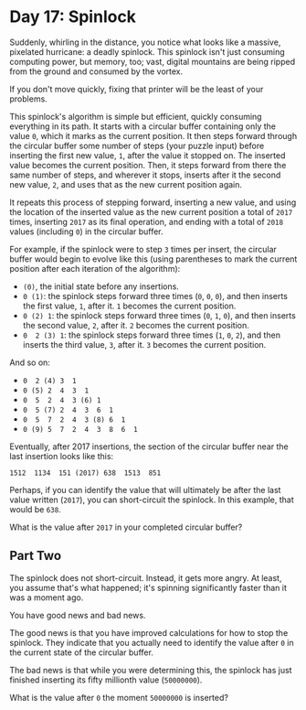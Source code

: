 # Day 17: Spinlock

Suddenly, whirling in the distance, you notice what looks like a massive, pixelated hurricane: a deadly spinlock. This spinlock isn't just consuming computing power, but memory, too; vast, digital mountains are being ripped from the ground and consumed by the vortex.

If you don't move quickly, fixing that printer will be the least of your problems.

This spinlock's algorithm is simple but efficient, quickly consuming everything in its path. It starts with a circular buffer containing only the value `0`, which it marks as the current position. It then steps forward through the circular buffer some number of steps (your puzzle input) before inserting the first new value, `1`, after the value it stopped on. The inserted value becomes the current position. Then, it steps forward from there the same number of steps, and wherever it stops, inserts after it the second new value, `2`, and uses that as the new current position again.

It repeats this process of stepping forward, inserting a new value, and using the location of the inserted value as the new current position a total of `2017` times, inserting `2017` as its final operation, and ending with a total of `2018` values (including `0`) in the circular buffer.

For example, if the spinlock were to step `3` times per insert, the circular buffer would begin to evolve like this (using parentheses to mark the current position after each iteration of the algorithm):

  - `(0)`, the initial state before any insertions.
  - `0 (1)`: the spinlock steps forward three times (`0`, `0`, `0`), and then inserts the first value, `1`, after it. `1` becomes the current position.
  - `0 (2) 1`: the spinlock steps forward three times (`0`, `1`, `0`), and then inserts the second value, `2`, after it. `2` becomes the current position.
  - `0  2 (3) 1`: the spinlock steps forward three times (`1`, `0`, `2`), and then inserts the third value, `3`, after it. `3` becomes the current position.

And so on:

  - `0  2 (4) 3  1`
  - `0 (5) 2  4  3  1`
  - `0  5  2  4  3 (6) 1`
  - `0  5 (7) 2  4  3  6  1`
  - `0  5  7  2  4  3 (8) 6  1`
  - `0 (9) 5  7  2  4  3  8  6  1`

Eventually, after 2017 insertions, the section of the circular buffer near the last insertion looks like this:

```
1512  1134  151 (2017) 638  1513  851
```

Perhaps, if you can identify the value that will ultimately be after the last value written (`2017`), you can short-circuit the spinlock. In this example, that would be `638`.

What is the value after `2017` in your completed circular buffer?

## Part Two

The spinlock does not short-circuit. Instead, it gets more angry. At least, you assume that's what happened; it's spinning significantly faster than it was a moment ago.

You have good news and bad news.

The good news is that you have improved calculations for how to stop the spinlock. They indicate that you actually need to identify the value after `0` in the current state of the circular buffer.

The bad news is that while you were determining this, the spinlock has just finished inserting its fifty millionth value (`50000000`).

What is the value after `0` the moment `50000000` is inserted?